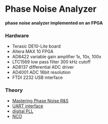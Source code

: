 # Phase Noise Analyzer
#### phase noise analyzer implemented on an FPGA

### Hardware
- Terasic DE10-Lite board
- Altera MAX 10 FPGA
- AD8422 variable gain amplifier 1x, 10x, 100x
- LTC1569 low pass filter 300 kHz cutoff
- AD8137 differential ADC driver
- AD4001 ADC 16bit resolution
- FTDI 2232 USB interface

### Theory
- [Mastering Phase Noise R&S](https://www.mpdigest.com/wp-content/uploads/2020/05/Rohde_Schwarz_Phase_Noise_App_Note_Allparts.pdf)
- [UART interface](https://nandland.com/uart-serial-port-module/)
- [digital PLL](https://zipcpu.com/dsp/2017/12/14/logic-pll.html)
- [NCO](https://zipcpu.com/dsp/2017/12/09/nco.html)
